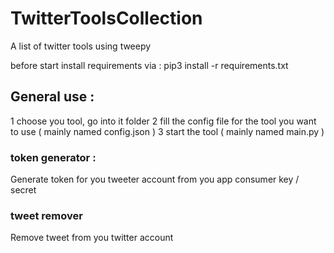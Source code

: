 # TwitterToolsCollection
A list of twitter tools using tweepy

before start install requirements via :
pip3 install -r requirements.txt

## General use :
1 choose you tool, go into it folder
2 fill the config file for the tool you want to use ( mainly named config.json ) 
3 start the tool ( mainly named main.py ) 


### token generator : 
Generate token for you tweeter account from you app consumer key / secret

### tweet remover 
Remove tweet from you twitter account 

